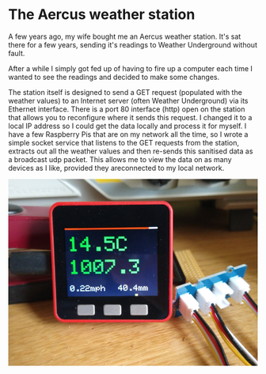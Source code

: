 
# The Aercus weather station

A few years ago, my wife bought me an Aercus weather station. It's sat there for a few years, sending it's readings to Weather Underground without fault.

After a while I simply got fed up of having to fire up a computer each time I wanted to see the readings and decided to make some changes.

The station itself is designed to send a GET request (populated with the weather values) to an Internet server (often Weather Underground) via its Ethernet interface.
There is a port 80 interface (http) open on the station that allows you to reconfigure where it sends this request. I changed it to a local IP
address so I could get the data locally and process it for myself.
I have a few Raspberry Pis that are on my network all the time, so I wrote a simple socket service that listens to the GET requests
from the station, extracts out all the weather values and then re-sends this sanitised data as a broadcast udp packet. This allows me to 
view the data on as many  devices as I like, provided they areconnected to my local network.

![](https://github.com/wicked-rainman/wicked-rainman.github.io/blob/master/pictures/wstack.png "Just look at those lovely colours!")
